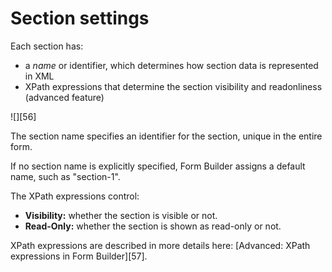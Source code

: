 # Section settings

Each section has:

* a _name_ or identifier, which determines how section data is represented in XML
* XPath expressions that determine the section visibility and readonliness (advanced feature)

![][56]

The section name specifies an identifier for the section, unique in the entire form.

If no section name is explicitly specified, Form Builder assigns a default name, such as "section-1".

The XPath expressions control:

* **Visibility:** whether the section is visible or not.
* **Read-Only:** whether the section is shown as read-only or not.

XPath expressions are described in more details here: [Advanced: XPath expressions in Form Builder][57].
